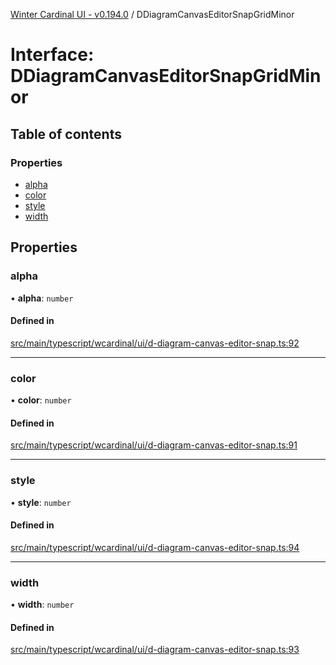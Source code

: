 [Winter Cardinal UI - v0.194.0](../index.md) / DDiagramCanvasEditorSnapGridMinor

# Interface: DDiagramCanvasEditorSnapGridMinor

## Table of contents

### Properties

- [alpha](DDiagramCanvasEditorSnapGridMinor.md#alpha)
- [color](DDiagramCanvasEditorSnapGridMinor.md#color)
- [style](DDiagramCanvasEditorSnapGridMinor.md#style)
- [width](DDiagramCanvasEditorSnapGridMinor.md#width)

## Properties

### alpha

• **alpha**: `number`

#### Defined in

[src/main/typescript/wcardinal/ui/d-diagram-canvas-editor-snap.ts:92](https://github.com/winter-cardinal/winter-cardinal-ui/blob/v0.194.0/src/main/typescript/wcardinal/ui/d-diagram-canvas-editor-snap.ts#L92)

___

### color

• **color**: `number`

#### Defined in

[src/main/typescript/wcardinal/ui/d-diagram-canvas-editor-snap.ts:91](https://github.com/winter-cardinal/winter-cardinal-ui/blob/v0.194.0/src/main/typescript/wcardinal/ui/d-diagram-canvas-editor-snap.ts#L91)

___

### style

• **style**: `number`

#### Defined in

[src/main/typescript/wcardinal/ui/d-diagram-canvas-editor-snap.ts:94](https://github.com/winter-cardinal/winter-cardinal-ui/blob/v0.194.0/src/main/typescript/wcardinal/ui/d-diagram-canvas-editor-snap.ts#L94)

___

### width

• **width**: `number`

#### Defined in

[src/main/typescript/wcardinal/ui/d-diagram-canvas-editor-snap.ts:93](https://github.com/winter-cardinal/winter-cardinal-ui/blob/v0.194.0/src/main/typescript/wcardinal/ui/d-diagram-canvas-editor-snap.ts#L93)
